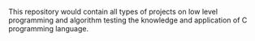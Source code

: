 This repository would contain all types of projects on low level programming and algorithm testing the knowledge and application of C programming language.

